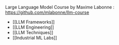 Large Language Model Course by Maxime Labonne : https://github.com/mlabonne/llm-course 

* [[LLM Frameworks]]
* [[LLM Engineering]]
*  [[LLM Techniques]] 
* [[Industrial ML Labs]] 

